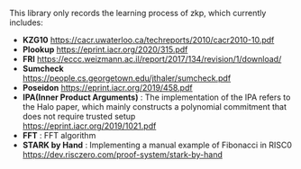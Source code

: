 This library only records the learning process of zkp, which currently includes:
 - **KZG10**
        https://cacr.uwaterloo.ca/techreports/2010/cacr2010-10.pdf
 - **Plookup** 
        https://eprint.iacr.org/2020/315.pdf
 - **FRI**
        https://eccc.weizmann.ac.il/report/2017/134/revision/1/download/
 - **Sumcheck**  
        https://people.cs.georgetown.edu/jthaler/sumcheck.pdf 
 - **Poseidon**
        https://eprint.iacr.org/2019/458.pdf
 - **IPA(Inner Product Arguments)** : The implementation of the IPA refers to the Halo paper, which mainly constructs a polynomial commitment that does not require trusted setup   
        https://eprint.iacr.org/2019/1021.pdf  
 - **FFT** : FFT algorithm
 - **STARK by Hand** : Implementing a manual example of Fibonacci in RISC0
        https://dev.risczero.com/proof-system/stark-by-hand
